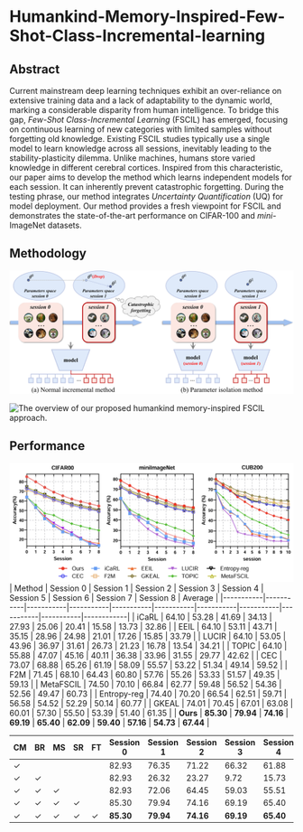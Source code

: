 # Humankind-Memory-Inspired-Few-Shot-Class-Incremental-learning
## Abstract
Current mainstream deep learning techniques exhibit an over-reliance on extensive training data and a lack of adaptability to the dynamic world, marking a considerable disparity from human intelligence. To bridge this gap, _Few-Shot Class-Incremental Learning_ (FSCIL) has emerged, focusing on continuous learning of new categories with limited samples without forgetting old knowledge. Existing FSCIL studies typically use a single model to learn knowledge across all sessions, inevitably leading to the stability-plasticity dilemma. Unlike machines, humans store varied knowledge in different cerebral cortices. Inspired from this characteristic, our paper aims to develop the method which learns independent models for each session. It can inherently prevent catastrophic forgetting. During the testing phrase, our method integrates _Uncertainty Quantification_ (UQ) for model deployment. Our method provides a fresh viewpoint for FSCIL and demonstrates the state-of-the-art performance on CIFAR-100 and _mini_-ImageNet datasets.
## Methodology
![Comparing ordinary incremental learning method to parameter-isolation method.](Fig/Introduction.png)

![The overview of our proposed humankind memory-inspired FSCIL approach.](Fig/IJICAI.png)

## Performance
![xx](Fig/Result.png)
| Method    | Session 0 | Session 1 | Session 2 | Session 3 | Session 4 | Session 5 | Session 6 | Session 7 | Session 8 | Average |
|-----------|-----------|-----------|-----------|-----------|-----------|-----------|-----------|-----------|-----------|------------|
| iCaRL     | 64.10     | 53.28     | 41.69     | 34.13     | 27.93     | 25.06     | 20.41     | 15.58     | 13.73     | 32.86      |
| EEIL      | 64.10     | 53.11     | 43.71     | 35.15     | 28.96     | 24.98     | 21.01     | 17.26     | 15.85     | 33.79      |
| LUCIR     | 64.10     | 53.05     | 43.96     | 36.97     | 31.61     | 26.73     | 21.23     | 16.78     | 13.54     | 34.21      |
| TOPIC     | 64.10     | 55.88     | 47.07     | 45.16     | 40.11     | 36.38     | 33.96     | 31.55     | 29.77     | 42.62      |
| CEC       | 73.07     | 68.88     | 65.26     | 61.19     | 58.09     | 55.57     | 53.22     | 51.34     | 49.14     | 59.52      |
| F2M       | 71.45     | 68.10     | 64.43     | 60.80     | 57.76     | 55.26     | 53.33     | 51.57     | 49.35     | 59.13      |
| MetaFSCIL | 74.50     | 70.10     | 66.84     | 62.77     | 59.48     | 56.52     | 54.36     | 52.56     | 49.47     | 60.73      |
| Entropy-reg | 74.40   | 70.20     | 66.54     | 62.51     | 59.71     | 56.58     | 54.52     | 52.29     | 50.14     | 60.77      |
| GKEAL     | 74.01     | 70.45     | 67.01     | 63.08     | 60.01     | 57.30     | 55.50     | 53.39     | 51.40     | 61.35      |
| **Ours**      | **85.30**     | **79.94**     | **74.16**     | **69.19**     | **65.40**     | **62.09**     | **59.40**     | **57.16**     | **54.73**     | **67.44**      |

| CM | BR | MS | SR | FT | Session 0 | Session 1 | Session 2 | Session 3 | Session 4 | Session 5 | Session 6 | Session 7 | Session 8 | Average |
|----|----|----|----|----|-----------|-----------|-----------|-----------|-----------|-----------|-----------|-----------|------------|------|
| $\checkmark$ | | |  | |82.93 | 76.35 | 71.22 | 66.32 | 61.88 | 58.65 | 55.71 | 52.71 | 49.37 | 63.90|
| $\checkmark$ | $\checkmark$ | |  | |82.93 | 26.32 | 23.27 | 9.72 | 15.73 | 4.34 | 4.18 | 1.78 | 13.71 | 20.22|
| $\checkmark$ | $\checkmark$ | $\checkmark$ |  | |82.93 | 72.06 | 64.45 | 59.03 | 55.51 | 51.49 | 49.08 | 46.95 | 43.98 | 58.38|
| $\checkmark$ | $\checkmark$ | $\checkmark$ | $\checkmark$ | |85.30 | 79.94 | 74.16 | 69.19 | 65.40 | 62.09 | 59.40 | 57.16 | 54.73 | 67.44|
| $\checkmark$ | $\checkmark$ | $\checkmark$ | $\checkmark$ | $\checkmark$ | **85.30**     | **79.94**     | **74.16**     | **69.19**     | **65.40**     | **62.09**     | **59.40**     | **57.16**     | **54.73**     | **67.44**      |
